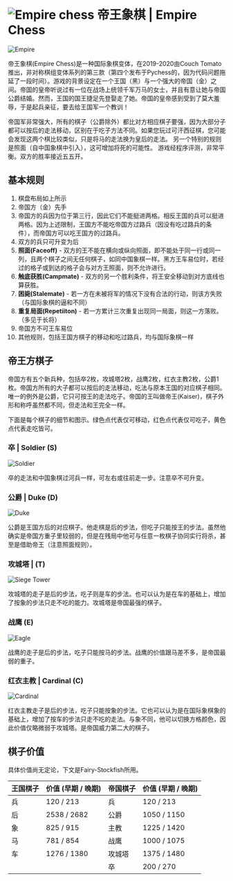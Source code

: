 # ![Empire chess](https://github.com/gbtami/pychess-variants/blob/master/static/icons/empire.svg) 帝王象棋 | Empire Chess

![Empire](https://github.com/gbtami/pychess-variants/blob/master/static/images/CVariantsGuide/Empire.png)

帝王象棋(Empire Chess)是一种国际象棋变体，在2019-2020由Couch Tomato推出，非对称棋组变体系列的第三款（第四个发布于Pychess的，因为代码问题拖延了一段时间）。游戏的背景设定在一个王国（黑）与一个强大的帝国（金）之间。帝国的皇帝听说过有一位在战场上统领千军万马的女士，并且有意让她与帝国公爵结婚。然而，王国的国王捷足先登娶走了她。帝国的皇帝感到受到了莫大羞辱，于是起兵亲征，要去给王国军一个教训！

帝国军非常强大，所有的棋子（公爵除外）都比对方相应棋子要强，因为大部分子都可以按后的走法移动，区别在于吃子方法不同。如果您玩过可汗西征棋，您可能会发现这两个棋比较类似，只是将马的走法换为皇后的走法。
另一个特别的规则是照面（自中国象棋中引入），这可增加将死的可能性。
游戏经程序评测，非常平衡。双方的胜率接近五五开。 

## 基本规则

1. 棋盘布局如上所示
2. 帝国方（金）先手
3. 帝国方的兵因为位于第三行，因此它们不能挺进两格。相反王国的兵可以挺进两格。因为上述限制，王国方不能吃帝国方过路兵（因没有吃过路兵的条件），而帝国方可以吃王国方的过路兵。
4. 双方的兵只可升变为后
5. **照面(Faceoff)** - 双方的王不能在横向或纵向照面，即不能处于同一行或同一列，且两个棋子之间无任何棋子，如同中国象棋一样。黑方王车易位时，若经过的格子或到达的格子会与对方王照面，则不允许进行。
6. **触底获胜(Campmate)** - 双方的另一个胜利条件，将王安全移动到对方底线也算获胜。
7. **困毙(Stalemate)** - 若一方在未被将军的情况下没有合法的行动，则该方失败（与国际象棋的逼和不同）
8. **重复局面(Repetiiton)** - 若一方累计三次重复出现同一局面，则这一方落败。（多见于长将）
9. 帝国方不可王车易位
10. 其他规则，包括王国方棋子的移动和吃过路兵，均与国际象棋一样

## 帝王方棋子

帝国方有五个新兵种，包括卒2枚，攻城塔2枚，战鹰2枚，红衣主教2枚，公爵1枚。帝国方所有的大子都可以按后的走法移动，吃法与原本王国的对应棋子相同。唯一的例外是公爵，它只可按王的走法吃子。帝国的王叫做帝王(Kaiser)，棋子外形和称呼虽然都不同，但走法和王完全一样。

下面是每个棋子的细节和图示。绿色点代表仅可移动，红色点代表仅可吃子，黄色点代表走吃皆可。

### 卒 | Soldier (S)

![Soldier](https://github.com/gbtami/pychess-variants/blob/master/static/images/CVariantsGuide/EmpireSoldier.png)

卒的走法和中国象棋过河兵一样，可左右或往前走一步。注意卒不可升变。

### 公爵 | Duke (D)

![Duke](https://github.com/gbtami/pychess-variants/blob/master/static/images/CVariantsGuide/Duke.png)

公爵是王国方后的对应棋子。他走棋是后的步法，但吃子只能按王的步法。虽然他确实是帝国方重子里较弱的，但是在残局中他可与任意一枚棋子协同实行将杀，甚至是借助帝王（注意照面规则）。

### 攻城塔 | (T)

![Siege Tower](https://github.com/gbtami/pychess-variants/blob/master/static/images/CVariantsGuide/Tower.png)

攻城塔的走子是后的步法，吃子则是车的步法。也可以认为是在车的基础上，增加了按象的步法只走不吃的能力。攻城塔是帝国最强的棋子。

### 战鹰 (E)

![Eagle](https://github.com/gbtami/pychess-variants/blob/master/static/images/CVariantsGuide/Eagle.png)

战鹰的走子是后的步法，吃子只能按马的步法。战鹰的价值跟马差不多，是帝国最弱的重子。

### 红衣主教 | Cardinal (C)

![Cardinal](https://github.com/gbtami/pychess-variants/blob/master/static/images/CVariantsGuide/Cardinal.png)

红衣主教走子是后的步法，吃子只能按象的步法。它也可以认为是在国际象棋象的基础上，增加了按车的步法只走不吃的走法。与象不同，他可以切换方格颜色，因此价值仅略微弱于攻城塔。是帝国威力第二大的棋子。

## 棋子价值

具体价值尚无定论，下文是Fairy-Stockfish所用。

| 王国棋子 | 价值 (早期 / 晚期) | 帝国棋子 | 价值 (早期 / 晚期) |
| ---- | ------------ | ---- | ------------ |
| 兵    | 120 / 213    | 兵    | 120 / 213    |
| 后    | 2538 / 2682  | 公爵   | 1050 / 1150  |
| 象    | 825 / 915    | 主教   | 1225 / 1420  |
| 马    | 781 / 854    | 战鹰   | 1000 / 1075  |
| 车    | 1276 / 1380  | 攻城塔  | 1375 / 1480  |
|      |              | 卒    | 200 / 270    |